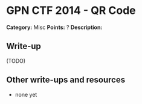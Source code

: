 # GPN CTF 2014 - QR Code

**Category:** Misc
**Points:** ?
**Description:**


## Write-up

(TODO)

## Other write-ups and resources

* none yet
